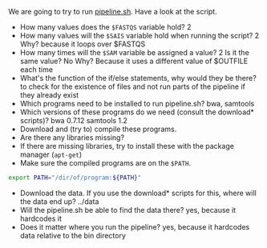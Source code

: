 We are going to try to run [pipeline.sh](https://github.com/dmlond/arangs2015/blob/master/bin/pipeline.sh). Have a look at the script.

- How many values does the `$FASTQS` variable hold? 2
- How many values will the `$SAIS` variable hold when running the script? 2 Why? because it loops over $FASTQS
- How many times will the `$SAM` variable be assigned a value? 2 Is it the same value? No Why? Because it uses a different value of $OUTFILE each time
- What's the function of the if/else statements, why would they be there?
to check for the existence of files and not run parts of the pipeline if they already exist
- Which programs need to be installed to run pipeline.sh?
bwa, samtools
- Which versions of these programs do we need (consult the download* scripts)?
bwa 0.7.12
samtools 1.2
- Download and (try to) compile these programs.
- Are there any libraries missing?
- If there are missing libraries, try to install these with the package manager (`apt-get`)
- Make sure the compiled programs are on the `$PATH`.
```bash
export PATH="/dir/of/program:${PATH}"
```
- Download the data. If you use the download* scripts for this, where will the data end up? ../data
- Will the pipeline.sh be able to find the data there?
yes, because it hardcodes it
- Does it matter where you run the pipeline?
yes, because it hardcodes data relative to the bin directory
